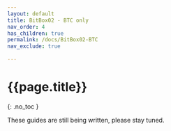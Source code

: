 ```yaml
---
layout: default
title: BitBox02 - BTC only
nav_order: 4
has_children: true
permalink: /docs/BitBox02-BTC
nav_exclude: true

---
```


# {{page.title}}
{: .no_toc }


These guides are still being written, please stay tuned.
